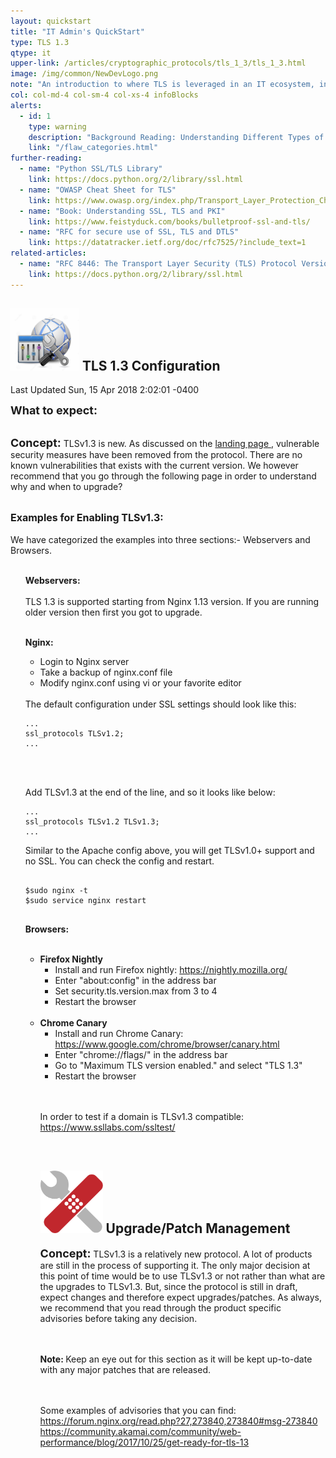 ```yaml
---
layout: quickstart
title: "IT Admin's QuickStart"
type: TLS 1.3
qtype: it
upper-link: /articles/cryptographic_protocols/tls_1_3/tls_1_3.html
image: /img/common/NewDevLogo.png
note: "An introduction to where TLS is leveraged in an IT ecosystem, including where configuration files and pertinent security controls live on a system."
col: col-md-4 col-sm-4 col-xs-4 infoBlocks
alerts:
  - id: 1
    type: warning
    description: "Background Reading: Understanding Different Types of Problems in Crypto."
    link: "/flaw_categories.html"
further-reading:
  - name: "Python SSL/TLS Library"
    link: https://docs.python.org/2/library/ssl.html
  - name: "OWASP Cheat Sheet for TLS"
    link: https://www.owasp.org/index.php/Transport_Layer_Protection_Cheat_Sheet
  - name: "Book: Understanding SSL, TLS and PKI"
    link: https://www.feistyduck.com/books/bulletproof-ssl-and-tls/
  - name: "RFC for secure use of SSL, TLS and DTLS"
    link: https://datatracker.ietf.org/doc/rfc7525/?include_text=1
related-articles:
  - name: "RFC 8446: The Transport Layer Security (TLS) Protocol Version 1.3"
    link: https://docs.python.org/2/library/ssl.html
---
```

<p id="GeneralTLSInfo">

<h2> <img src="/img/common/configuration.jpg" style="width:110px;height:100px;" /> TLS 1.3 Configuration </h2>

 <div class="timestamp">
    <p><span>Last Updated Sun, 15 Apr 2018 2:02:01 -0400</span></p>
  </div>

<font size="4"><strong>What to expect:</strong></font><br /> <br />

<font size="4"><strong>Concept:</strong></font> TLSv1.3 is new. As discussed on the <a href="/articles/cryptographic_protocols/tls_1_3/tls_1_3.html">landing page </a>, vulnerable security measures have been removed from the protocol. There are no known vulnerabilities that exists with the current version. We however recommend that you go through the following page in order to understand why and when to upgrade?
<br /> <br />

<font size="3"><strong>Examples for Enabling TLSv1.3:</strong></font> <br />
<br />We have categorized the examples into three sections:- Webservers and Browsers. <br />
<br />
<ul>

<strong>Webservers: </strong> <br /> <br />
TLS 1.3 is supported starting from Nginx 1.13 version. If you are running older version then first you got to upgrade.
<br /><br />

<strong> Nginx: </strong> <br />
<ul>
<li>Login to Nginx server</li>
<li>Take a backup of nginx.conf file</li>
<li>Modify nginx.conf using vi or your favorite editor</li>
</ul>

<br />
The default configuration under SSL settings should look like this:
<pre>
<code>...
ssl_protocols TLSv1.2;
...</code>
</pre> <br /> <br />

Add TLSv1.3 at the end of the line, and so it looks like below:
<pre>
<code>...
ssl_protocols TLSv1.2 TLSv1.3;
...</code>
</pre>

Similar to the Apache config above, you will get TLSv1.0+ support and no SSL. You can check the config and restart.
<pre>
<code>
$sudo nginx -t
$sudo service nginx restart
</code>
</pre>

<strong>Browsers: </strong> <br /> <br />

<ul>
<li>
<strong>Firefox Nightly</strong> <br />
<ul>
<li>Install and run Firefox nightly: <a href="https://nightly.mozilla.org/">https://nightly.mozilla.org/</a></li>
<li>Enter "about:config" in the address bar</li>
<li>Set security.tls.version.max from 3 to 4</li>
<li>Restart the browser</li>
</ul>
</li> <br />

<li>
<strong>Chrome Canary</strong> <br />
<ul>
<li>Install and run Chrome Canary: <a href="https://www.google.com/chrome/browser/canary.html">https://www.google.com/chrome/browser/canary.html</a></li>
<li>Enter "chrome://flags/" in the address bar </li>
<li>Go to "Maximum TLS version enabled." and select "TLS 1.3" </li>
<li>Restart the browser </li>
</ul>
</li> <br /> <br />

In order to test if a domain is TLSv1.3 compatible: <a href=" https://www.ssllabs.com/ssltest/">https://www.ssllabs.com/ssltest/</a>

<br />


<h2> <img src="/img/common/patch.png" style="width:100px;height:100px;" /> Upgrade/Patch Management </h2>

<font size="4"><strong>Concept:</strong></font> TLSv1.3 is a relatively new protocol. A lot of products are still in the process of supporting it. The only major decision at this point of time would be to use TLSv1.3 or not rather than what are the upgrades to TLSv1.3. But, since the protocol is still in draft, expect changes and therefore expect upgrades/patches. As always, we recommend that you read through the product specific advisories
before taking any decision.

<br /> <br /> <strong> Note: </strong>
Keep an eye out for this section as it will be kept up-to-date with any major patches that are released.

<br /> <br />
Some examples of advisories that you can find: <br />
<a href="https://forum.nginx.org/read.php?27,273840,273840#msg-273840">https://forum.nginx.org/read.php?27,273840,273840#msg-273840</a> <br />
<a href="https://community.akamai.com/community/web-performance/blog/2017/10/25/get-ready-for-tls-13">https://community.akamai.com/community/web-performance/blog/2017/10/25/get-ready-for-tls-13</a>
